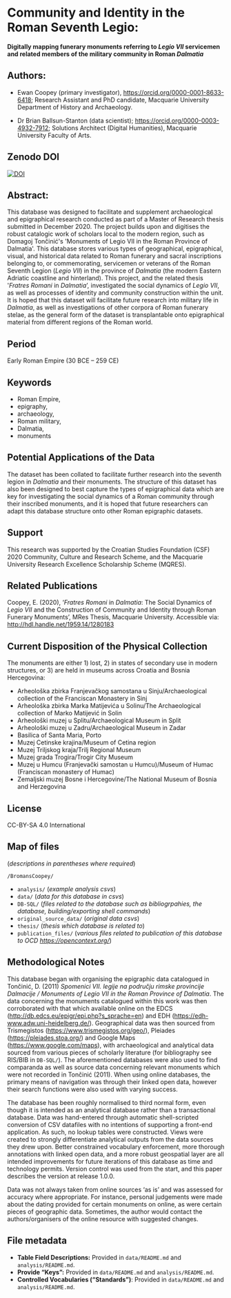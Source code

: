 # Community and Identity in the Roman Seventh Legio:

**Digitally mapping funerary monuments referring to *Legio VII* servicemen and related members of the military community in Roman *Dalmatia***


## Authors:

-   Ewan Coopey (primary investigator),
    <https://orcid.org/0000-0001-8633-6418>; Research Assistant and
    PhD candidate, Macquarie University Department of History and
    Archaeology.

-   Dr Brian Ballsun-Stanton (data scientist);
    <https://orcid.org/0000-0003-4932-7912>; Solutions Architect
    (Digital Humanities), Macquarie University Faculty of Arts.

## Zenodo DOI

[![DOI](https://zenodo.org/badge/241529551.svg)](https://zenodo.org/badge/latestdoi/241529551)

## Abstract:

This database was designed to facilitate and supplement
archaeological and epigraphical research conducted as part of a
Master of Research thesis submitted in December 2020. The project
builds upon and digitises the robust catalogic work of scholars
local to the modern region, such as Domagoj Tončinić's 'Monuments of
Legio VII in the Roman Province of Dalmatia'. This database stores
various types of geographical, epigraphical, visual, and historical
data related to Roman funerary and sacral inscriptions belonging to,
or commemorating, servicemen or veterans of the Roman Seventh Legion
(*Legio VII*) in the province of *Dalmatia* (the modern Eastern
Adriatic coastline and hinterland). This project, and the related
thesis '*Fratres Romani* in *Dalmatia*’, investigated the social
dynamics of *Legio VII*, as well as processes of identity and
community construction within the unit. It is hoped that this
dataset will facilitate future research into military life in
*Dalmatia*, as well as investigations of other corpora of Roman
funerary stelae, as the general form of the dataset is
transplantable onto epigraphical material from different regions of
the Roman world.

## Period

Early Roman Empire (30 BCE – 259 CE)

## Keywords
* Roman Empire,
* epigraphy,
* archaeology,
* Roman military,
* Dalmatia,
* monuments

## Potential Applications of the Data
The dataset has been
collated to facilitate further research into the seventh legion in
*Dalmatia* and their monuments. The structure of this dataset has
also been designed to best capture the types of epigraphical data
which are key for investigating the social dynamics of a Roman
community through their inscribed monuments, and it is hoped that
future researchers can adapt this database structure onto other
Roman epigraphic datasets.

## Support
This research was supported by the Croatian Studies
Foundation (CSF) 2020 Community, Culture and Research Scheme, and
the Macquarie University Research Excellence Scholarship
Scheme (MQRES).

## Related Publications
Coopey, E. (2020), ‘*Fratres* *Romani*
in *Dalmatia*: The Social Dynamics of *Legio VII* and the
Construction of Community and Identity through Roman Funerary
Monuments’, MRes Thesis, Macquarie University. Accessible via:
<http://hdl.handle.net/1959.14/1280183>

## Current Disposition of the Physical Collection
The monuments are either 1) lost, 2) in states of secondary use in
modern structures, or 3) are held in museums across Croatia and
Bosnia Hercegovina:
-   Arheološka zbirka Franjevačkog samostana u Sinju/Archaeological
    collection of the Franciscan Monastery in Sinj
-   Arheološka zbirka Marka Matijevića u Solinu/The Archaeological
    collection of Marko Matijević in Solin
-   Arheološki muzej u Splitu/Archaeological Museum in Split
-   Arheološki muzej u Zadru/Archaeological Museum in Zadar
-   Basilica of Santa Maria, Porto
-   Muzej Cetinske krajina/Museum of Cetina region
-   Muzej Triljskog kraja/Trilj Regional Museum
-   Muzej grada Trogira/Trogir City Museum
-   Muzej u Humcu (Franjevački samostan u Humcu)/Museum of Humac
    (Franciscan monastery of Humac)
-   Zemaljski muzej Bosne i Hercegovine/The National Museum of Bosnia
    and Herzegovina

## License

CC-BY-SA 4.0 International

## Map of files
(*descriptions in parentheses where required*)

`/BromansCoopey/`
-   `analysis/` (*example analysis csvs*)
-   `data/` (*data for this database in csvs*)
-   `DB-SQL/` (*files* *related to the database such as bibliogrpahies, the database, building/exporting shell commands*)
-   `original_source_data/` (*original data csvs*)
-   `thesis/` (*thesis which database is related to*)
-   `publication_files/` (*various files related to publication of this database to OCD <https://opencontext.org/>*)

## Methodological Notes

This database began with organising the epigraphic data catalogued in
Tončinić, D. (2011) *Spomenici VII. legije na području rimske provincije
Dalmacije / Monuments of Legio VII in the Roman Province of Dalmatia*.
The data concerning the monuments catalogued within this work was then
corroborated with that which available online on the EDCS
(<http://db.edcs.eu/epigr/epi.php?s_sprache=en>) and EDH
(<https://edh-www.adw.uni-heidelberg.de/>). Geographical data was then
sourced from Trismegistos (<https://www.trismegistos.org/geo/>),
Pleiades (https://pleiades.stoa.org/) and Google Maps
(https://www.google.com/maps), with archaeological and analytical data
sourced from various pieces of scholarly literature (for bibliography
see RIS/BIB in `DB-SQL/`). The aforementioned databases were also used to
find comparanda as well as source data concerning relevant monuments
which were not recorded in Tončinić (2011). When using online databases,
the primary means of navigation was through their linked open data,
however their search functions were also used with varying success.

The database has been roughly normalised to third normal form, even
though it is intended as an analytical database rather than a
transactional database. Data was hand-entered through automatic
shell-scripted conversion of CSV datafiles with no intentions of
supporting a front-end application. As such, no lookup tables were
constructed. Views were created to strongly differentiate analytical
outputs from the data sources they drew upon. Better constrained
vocabulary enforcement, more thorough annotations with linked open data,
and a more robust geospatial layer are all intended improvements for
future iterations of this database as time and technology permits.
Version control was used from the start, and this paper describes the
version at release 1.0.0.

Data was not always taken from online sources ‘as is’ and was assessed
for accuracy where appropriate. For instance, personal judgements were
made about the dating provided for certain monuments on online, as were
certain pieces of geographic data. Sometimes, the author would contact
the authors/organisers of the online resource with suggested changes.

## File metadata

- **Table Field Descriptions:** Provided in `data/README.md` and
    `analysis/README.md`.
- **Provide “Keys”:** Provided in `data/README.md` and
    `analysis/README.md`.
- **Controlled Vocabularies (“Standards”)**: Provided in
    `data/README.md` and `analysis/README.md`.

